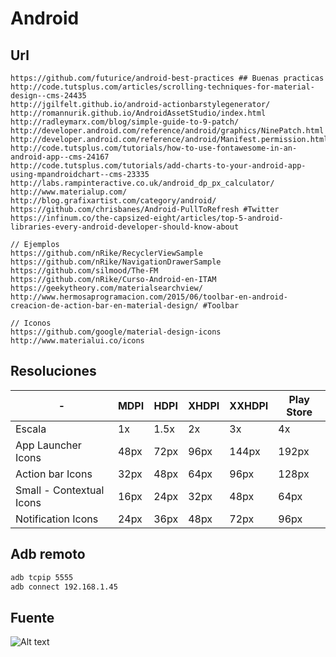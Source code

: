 # Android

## Url
```
https://github.com/futurice/android-best-practices ## Buenas practicas
http://code.tutsplus.com/articles/scrolling-techniques-for-material-design--cms-24435
http://jgilfelt.github.io/android-actionbarstylegenerator/
http://romannurik.github.io/AndroidAssetStudio/index.html
http://radleymarx.com/blog/simple-guide-to-9-patch/
http://developer.android.com/reference/android/graphics/NinePatch.html
http://developer.android.com/reference/android/Manifest.permission.html
http://code.tutsplus.com/tutorials/how-to-use-fontawesome-in-an-android-app--cms-24167
http://code.tutsplus.com/tutorials/add-charts-to-your-android-app-using-mpandroidchart--cms-23335
http://labs.rampinteractive.co.uk/android_dp_px_calculator/
http://www.materialup.com/
http://blog.grafixartist.com/category/android/
https://github.com/chrisbanes/Android-PullToRefresh #Twitter
https://infinum.co/the-capsized-eight/articles/top-5-android-libraries-every-android-developer-should-know-about

// Ejemplos
https://github.com/nRike/RecyclerViewSample
https://github.com/nRike/NavigationDrawerSample
https://github.com/silmood/The-FM
https://github.com/nRike/Curso-Android-en-ITAM
https://geekytheory.com/materialsearchview/
http://www.hermosaprogramacion.com/2015/06/toolbar-en-android-creacion-de-action-bar-en-material-design/ #Toolbar

// Iconos
https://github.com/google/material-design-icons
http://www.materialui.co/icons

```

## Resoluciones

| -      |  MDPI  | HDPI  | XHDPI | XXHDPI | Play Store |
|--------|--------|-------|--------|-------|------------|
| Escala | 1x | 1.5x | 2x | 3x | 4x |  |
| App Launcher Icons | 48px | 72px | 96px | 144px | 192px | 512px |
| Action bar Icons | 32px | 48px | 64px | 96px | 128px | - |
| Small - Contextual Icons | 16px | 24px | 32px | 48px | 64px | - |
| Notification Icons | 24px | 36px | 48px | 72px | 96px | - |

## Adb remoto
```bash
adb tcpip 5555
adb connect 192.168.1.45
```

## Fuente
![Alt text](http://material-design.storage.googleapis.com/publish/material_v_4/material_ext_publish/0Bzhp5Z4wHba3alhXZ2pPWGk3Zjg/style_typography_styles_scale.png)
